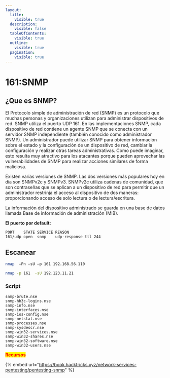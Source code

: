 ```yaml
---
layout:
  title:
    visible: true
  description:
    visible: false
  tableOfContents:
    visible: true
  outline:
    visible: true
  pagination:
    visible: true
---
```


# 161:SNMP

## ¿Que es SNMP?

El Protocolo simple de administración de red (SNMP) es un protocolo que muchas personas y organizaciones utilizan para administrar dispositivos de red. SNMP utiliza el puerto UDP 161. En las implementaciones SNMP, cada dispositivo de red contiene un agente SNMP que se conecta con un servidor SNMP independiente (también conocido como administrador SNMP). Un administrador puede utilizar SNMP para obtener información sobre el estado y la configuración de un dispositivo de red, cambiar la configuración y realizar otras tareas administrativas. Como puede imaginar, esto resulta muy atractivo para los atacantes porque pueden aprovechar las vulnerabilidades de SNMP para realizar acciones similares de forma maliciosa.

Existen varias versiones de SNMP. Las dos versiones más populares hoy en día son SNMPv2c y SNMPv3. SNMPv2c utiliza cadenas de comunidad, que son contraseñas que se aplican a un dispositivo de red para permitir que un administrador restrinja el acceso al dispositivo de dos maneras: proporcionando acceso de solo lectura o de lectura/escritura.

La información del dispositivo administrado se guarda en una base de datos llamada Base de información de administración (MIB).

**El puerto por default:**

```
PORT    STATE SERVICE REASON 
161/udp open  snmp    udp-response ttl 244   
```

## Escanear

```bash
nmap  –Pn –sU –p 161 192.168.56.110
```

```bash
nmap -p 161  -sU 192.123.11.21
```

### Script

```
snmp-brute.nse
snmp-hh3c-logins.nse
snmp-info.nse
snmp-interfaces.nse
snmp-ios-config.nse
snmp-netstat.nse
snmp-processes.nse
snmp-sysdescr.nse
snmp-win32-services.nse
snmp-win32-shares.nse
snmp-win32-software.nse
snmp-win32-users.nse
```

<mark style="color:red;">**Recursos**</mark>

{% embed url="https://book.hacktricks.xyz/network-services-pentesting/pentesting-snmp" %}
